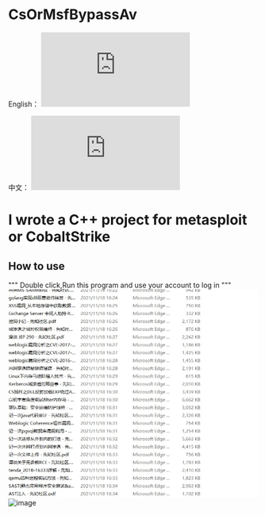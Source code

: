 # CsOrMsfBypassAv
English：
![README_ZH.md](https://github.com/jhhua/CsOrMsfBypassAv/edit/main/README.md)  

中文：
![README_ZH.md](https://github.com/jhhua/CsOrMsfBypassAv/edit/main/README_ZH.md)  

# I wrote a C++ project for metasploit or CobaltStrike
## How to use
"""
Double click,Run this program
and use your account to log in
"""
![images](https://github.com/jhhua/KnowledgementSpider/blob/main/example/xzaliyun.jpg?raw=true)
![image](https://user-images.githubusercontent.com/69577632/144739766-9d0435de-4849-482b-ad44-06efeb960dd4.png)
